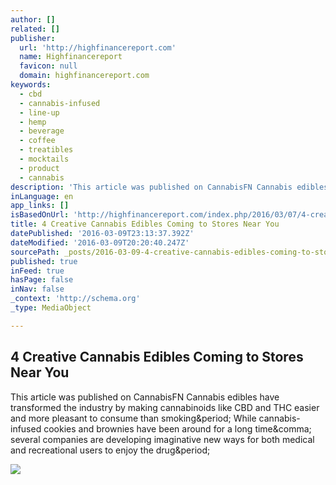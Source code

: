```yaml
---
author: []
related: []
publisher:
  url: 'http://highfinancereport.com'
  name: Highfinancereport
  favicon: null
  domain: highfinancereport.com
keywords:
  - cbd
  - cannabis-infused
  - line-up
  - hemp
  - beverage
  - coffee
  - treatibles
  - mocktails
  - product
  - cannabis
description: 'This article was published on CannabisFN Cannabis edibles have transformed the industry by making cannabinoids like CBD and THC easier and more pleasant to consume than smoking. While cannabis-infused cookies and brownies have been around for a long time, several companies are developing imaginative new ways for both medical and recreational users to enjoy the drug.'
inLanguage: en
app_links: []
isBasedOnUrl: 'http://highfinancereport.com/index.php/2016/03/07/4-creative-cannabis-edibles-coming-to-stores-near-you/'
title: 4 Creative Cannabis Edibles Coming to Stores Near You
datePublished: '2016-03-09T23:13:37.392Z'
dateModified: '2016-03-09T20:20:40.247Z'
sourcePath: _posts/2016-03-09-4-creative-cannabis-edibles-coming-to-stores-near-you.md
published: true
inFeed: true
hasPage: false
inNav: false
_context: 'http://schema.org'
_type: MediaObject

---
```

<article style=""><h1>4 Creative Cannabis Edibles Coming to Stores Near You</h1><p>This article was published on CannabisFN Cannabis edibles have transformed the industry by making cannabinoids like CBD and THC easier and more pleasant to consume than smoking&amp;period; While cannabis-infused cookies and brownies have been around for a long time&amp;comma; several companies are developing imaginative new ways for both medical and recreational users to enjoy the drug&amp;period;</p><img src="http://highfinancereport.com/wp-content/uploads/2016/03/o-MARIJUANA-EDIBLE-facebook.jpg" /></article>